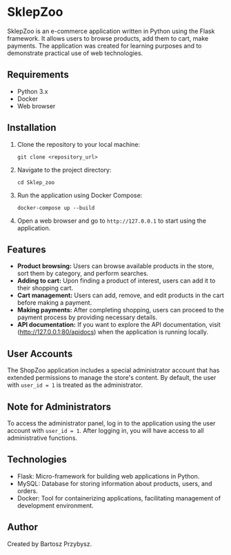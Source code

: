 # SklepZoo

SklepZoo is an e-commerce application written in Python using the Flask framework. It allows users to browse products, add them to cart, make payments. The application was created for learning purposes and to demonstrate practical use of web technologies.

## Requirements

- Python 3.x
- Docker
- Web browser

## Installation

1. Clone the repository to your local machine:

    ```
    git clone <repository_url>
    ```

2. Navigate to the project directory:

    ```
    cd Sklep_zoo
    ```

3. Run the application using Docker Compose:

    ```
    docker-compose up --build
    ```

4. Open a web browser and go to `http://127.0.0.1` to start using the application.

## Features

- **Product browsing:** Users can browse available products in the store, sort them by category, and perform searches.
- **Adding to cart:** Upon finding a product of interest, users can add it to their shopping cart.
- **Cart management:** Users can add, remove, and edit products in the cart before making a payment.
- **Making payments:** After completing shopping, users can proceed to the payment process by providing necessary details.
- **API documentation:** If you want to explore the API documentation, visit (http://127.0.0.1:80/apidocs) when the application is running locally.

## User Accounts

The ShopZoo application includes a special administrator account that has extended permissions to manage the store's content. By default, the user with `user_id = 1` is treated as the administrator.

## Note for Administrators

To access the administrator panel, log in to the application using the user account with `user_id = 1`. After logging in, you will have access to all administrative functions.

## Technologies

- Flask: Micro-framework for building web applications in Python.
- MySQL: Database for storing information about products, users, and orders.
- Docker: Tool for containerizing applications, facilitating management of development environment.



## Author

Created by Bartosz Przybysz.

